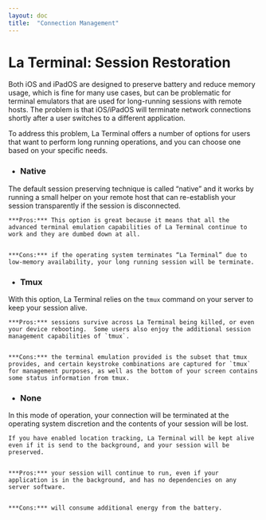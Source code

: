 ```yaml
---
layout: doc
title:  "Connection Management"
---
```

# La Terminal: Session Restoration
Both iOS and iPadOS are designed to preserve battery and reduce memory usage, which is fine for many use cases, but can be problematic for terminal emulators that are used for long-running sessions with remote hosts.   The problem is that iOS/iPadOS will terminate network connections shortly after a user switches to a different application.

To address this problem, La Terminal offers a number of options for users that want to perform long running operations, and you can choose one based on your specific needs.

* ### **Native** 
The default session preserving technique is called “native” and it works by running a small helper on your remote host that can re-establish your session transparently if the session is disconnected.   


    ***Pros:*** This option is great because it means that all the advanced terminal emulation capabilities of La Terminal continue to work and they are dumbed down at all. 


    ***Cons:*** if the operating system terminates “La Terminal” due to low-memory availability, your long running session will be terminate.

* ### **Tmux** 
With this option, La Terminal relies on the `tmux` command on your server to keep your session alive. 


    ***Pros:*** sessions survive across La Terminal being killed, or even your device rebooting.  Some users also enjoy the additional session management capabilities of `tmux`.


    ***Cons:*** the terminal emulation provided is the subset that tmux provides, and certain keystroke combinations are captured for `tmux` for management purposes, as well as the bottom of your screen contains some status information from tmux.

* ### **None** 
In this mode of operation, your connection will be terminated at the operating system discretion and the contents of your session will be lost.   


    If you have enabled location tracking, La Terminal will be kept alive even if it is send to the background, and your session will be preserved.


    ***Pros:*** your session will continue to run, even if your application is in the background, and has no dependencies on any server software.


    ***Cons:*** will consume additional energy from the battery.



